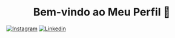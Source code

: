 <!-- Título -->
<h1 align="center">Bem-vindo ao Meu Perfil 👋</h1>

[![Instagram](https://img.shields.io/badge/Instagram-E4405F?style=for-the-badge&logo=instagram&logoColor=white)](https://instagram.com/vini.monteiro_)
[![Linkedin](https://img.shields.io/badge/LinkedIn-0077B5?style=for-the-badge&logo=linkedin&logoColor=white)](www.linkedin.com/in/vinicius-monteiro-9ab629216)
